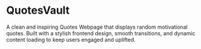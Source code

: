 # QuotesVault
A clean and inspiring Quotes Webpage that displays random motivational quotes. Built with a stylish frontend design, smooth transitions, and dynamic content loading to keep users engaged and uplifted.

